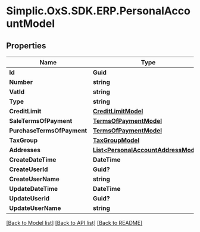 # Simplic.OxS.SDK.ERP.PersonalAccountModel

## Properties

Name | Type | Description | Notes
------------ | ------------- | ------------- | -------------
**Id** | **Guid** |  | [optional] 
**Number** | **string** |  | [optional] 
**VatId** | **string** |  | [optional] 
**Type** | **string** |  | [optional] 
**CreditLimit** | [**CreditLimitModel**](CreditLimitModel.md) |  | [optional] 
**SaleTermsOfPayment** | [**TermsOfPaymentModel**](TermsOfPaymentModel.md) |  | [optional] 
**PurchaseTermsOfPayment** | [**TermsOfPaymentModel**](TermsOfPaymentModel.md) |  | [optional] 
**TaxGroup** | [**TaxGroupModel**](TaxGroupModel.md) |  | [optional] 
**Addresses** | [**List&lt;PersonalAccountAddressModel&gt;**](PersonalAccountAddressModel.md) |  | [optional] 
**CreateDateTime** | **DateTime** |  | [optional] 
**CreateUserId** | **Guid?** |  | [optional] 
**CreateUserName** | **string** |  | [optional] 
**UpdateDateTime** | **DateTime** |  | [optional] 
**UpdateUserId** | **Guid?** |  | [optional] 
**UpdateUserName** | **string** |  | [optional] 

[[Back to Model list]](../README.md#documentation-for-models) [[Back to API list]](../README.md#documentation-for-api-endpoints) [[Back to README]](../README.md)

